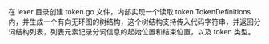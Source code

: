在 lexer 目录创建 token.go 文件，内部实现一个读取 token.TokenDefinitions 内，并生成一个有向无环图的树结构，这个树结构支持传入代码字符串，并返回分词结构列表，列表元素记录分词信息的起始位置和结束位置，以及 token 类型。